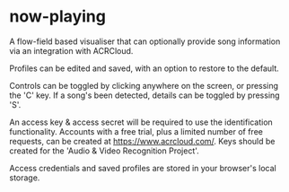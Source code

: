 # now-playing

A flow-field based visualiser that can optionally provide song information via an integration with ACRCloud.

Profiles can be edited and saved, with an option to restore to the default. 

Controls can be toggled by clicking anywhere on the screen, or pressing the 'C' key. If a song's been detected, details can be toggled by pressing 'S'.

An access key & access secret will be required to use the identification functionality. Accounts with a free trial, plus a limited number of free requests, can be created at https://www.acrcloud.com/. Keys should be created for the 'Audio & Video Recognition Project'.

Access credentials and saved profiles are stored in your browser's local storage.
